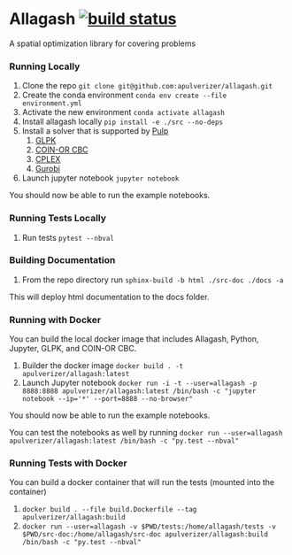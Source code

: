 # Allagash [![build status](https://github.com/apulverizer/allagash/workflows/build/badge.svg)](https://github.com/apulverizer/allagash/actions)
A spatial optimization library for covering problems

### Running Locally
1. Clone the repo `git clone git@github.com:apulverizer/allagash.git`
2. Create the conda environment `conda env create --file environment.yml`
3. Activate the new environment `conda activate allagash`
4. Install allagash locally `pip install -e ./src --no-deps`
5. Install a solver that is supported by [Pulp](https://github.com/coin-or/pulp)
    1. [GLPK](https://www.gnu.org/software/glpk/)
    2. [COIN-OR CBC](https://github.com/coin-or/Cbc)
    3. [CPLEX](https://www.ibm.com/analytics/cplex-optimizer)
    4. [Gurobi](https://www.gurobi.com/)
6. Launch jupyter notebook `jupyter notebook`

You should now be able to run the example notebooks.

### Running Tests Locally
1. Run tests `pytest --nbval`

### Building Documentation
1. From the repo directory run `sphinx-build -b html ./src-doc ./docs -a`

This will deploy html documentation to the docs folder.

### Running with Docker
You can build the local docker image that includes Allagash, Python, Jupyter, GLPK, and COIN-OR CBC.

1. Builder the docker image `docker build . -t apulverizer/allagash:latest`
2. Launch Jupyter notebook `docker run -i -t --user=allagash -p 8888:8888 apulverizer/allagash:latest /bin/bash -c "jupyter notebook --ip='*' --port=8888 --no-browser"`

You should now be able to run the example notebooks.

You can test the notebooks as well by running `docker run --user=allagash apulverizer/allagash:latest /bin/bash -c "py.test --nbval"`

### Running Tests with Docker
You can build a docker container that will run the tests (mounted into the container)

1. `docker build . --file build.Dockerfile --tag apulverizer/allagash:build`
2. `docker run --user=allagash -v $PWD/tests:/home/allagash/tests -v $PWD/src-doc:/home/allagash/src-doc apulverizer/allagash:build /bin/bash -c "py.test --nbval"`